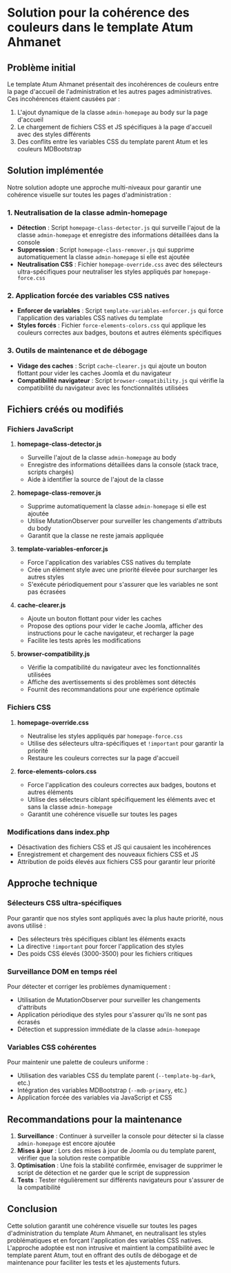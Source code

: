 # Solution pour la cohérence des couleurs dans le template Atum Ahmanet

## Problème initial

Le template Atum Ahmanet présentait des incohérences de couleurs entre la page d'accueil de l'administration et les autres pages administratives. Ces incohérences étaient causées par :

1. L'ajout dynamique de la classe `admin-homepage` au body sur la page d'accueil
2. Le chargement de fichiers CSS et JS spécifiques à la page d'accueil avec des styles différents
3. Des conflits entre les variables CSS du template parent Atum et les couleurs MDBootstrap

## Solution implémentée

Notre solution adopte une approche multi-niveaux pour garantir une cohérence visuelle sur toutes les pages d'administration :

### 1. Neutralisation de la classe admin-homepage

- **Détection** : Script `homepage-class-detector.js` qui surveille l'ajout de la classe `admin-homepage` et enregistre des informations détaillées dans la console
- **Suppression** : Script `homepage-class-remover.js` qui supprime automatiquement la classe `admin-homepage` si elle est ajoutée
- **Neutralisation CSS** : Fichier `homepage-override.css` avec des sélecteurs ultra-spécifiques pour neutraliser les styles appliqués par `homepage-force.css`

### 2. Application forcée des variables CSS natives

- **Enforcer de variables** : Script `template-variables-enforcer.js` qui force l'application des variables CSS natives du template
- **Styles forcés** : Fichier `force-elements-colors.css` qui applique les couleurs correctes aux badges, boutons et autres éléments spécifiques

### 3. Outils de maintenance et de débogage

- **Vidage des caches** : Script `cache-clearer.js` qui ajoute un bouton flottant pour vider les caches Joomla et du navigateur
- **Compatibilité navigateur** : Script `browser-compatibility.js` qui vérifie la compatibilité du navigateur avec les fonctionnalités utilisées

## Fichiers créés ou modifiés

### Fichiers JavaScript

1. **homepage-class-detector.js**
   - Surveille l'ajout de la classe `admin-homepage` au body
   - Enregistre des informations détaillées dans la console (stack trace, scripts chargés)
   - Aide à identifier la source de l'ajout de la classe

2. **homepage-class-remover.js**
   - Supprime automatiquement la classe `admin-homepage` si elle est ajoutée
   - Utilise MutationObserver pour surveiller les changements d'attributs du body
   - Garantit que la classe ne reste jamais appliquée

3. **template-variables-enforcer.js**
   - Force l'application des variables CSS natives du template
   - Crée un élément style avec une priorité élevée pour surcharger les autres styles
   - S'exécute périodiquement pour s'assurer que les variables ne sont pas écrasées

4. **cache-clearer.js**
   - Ajoute un bouton flottant pour vider les caches
   - Propose des options pour vider le cache Joomla, afficher des instructions pour le cache navigateur, et recharger la page
   - Facilite les tests après les modifications

5. **browser-compatibility.js**
   - Vérifie la compatibilité du navigateur avec les fonctionnalités utilisées
   - Affiche des avertissements si des problèmes sont détectés
   - Fournit des recommandations pour une expérience optimale

### Fichiers CSS

1. **homepage-override.css**
   - Neutralise les styles appliqués par `homepage-force.css`
   - Utilise des sélecteurs ultra-spécifiques et `!important` pour garantir la priorité
   - Restaure les couleurs correctes sur la page d'accueil

2. **force-elements-colors.css**
   - Force l'application des couleurs correctes aux badges, boutons et autres éléments
   - Utilise des sélecteurs ciblant spécifiquement les éléments avec et sans la classe `admin-homepage`
   - Garantit une cohérence visuelle sur toutes les pages

### Modifications dans index.php

- Désactivation des fichiers CSS et JS qui causaient les incohérences
- Enregistrement et chargement des nouveaux fichiers CSS et JS
- Attribution de poids élevés aux fichiers CSS pour garantir leur priorité

## Approche technique

### Sélecteurs CSS ultra-spécifiques

Pour garantir que nos styles sont appliqués avec la plus haute priorité, nous avons utilisé :
- Des sélecteurs très spécifiques ciblant les éléments exacts
- La directive `!important` pour forcer l'application des styles
- Des poids CSS élevés (3000-3500) pour les fichiers critiques

### Surveillance DOM en temps réel

Pour détecter et corriger les problèmes dynamiquement :
- Utilisation de MutationObserver pour surveiller les changements d'attributs
- Application périodique des styles pour s'assurer qu'ils ne sont pas écrasés
- Détection et suppression immédiate de la classe `admin-homepage`

### Variables CSS cohérentes

Pour maintenir une palette de couleurs uniforme :
- Utilisation des variables CSS du template parent (`--template-bg-dark`, etc.)
- Intégration des variables MDBootstrap (`--mdb-primary`, etc.)
- Application forcée des variables via JavaScript et CSS

## Recommandations pour la maintenance

1. **Surveillance** : Continuer à surveiller la console pour détecter si la classe `admin-homepage` est encore ajoutée
2. **Mises à jour** : Lors des mises à jour de Joomla ou du template parent, vérifier que la solution reste compatible
3. **Optimisation** : Une fois la stabilité confirmée, envisager de supprimer le script de détection et ne garder que le script de suppression
4. **Tests** : Tester régulièrement sur différents navigateurs pour s'assurer de la compatibilité

## Conclusion

Cette solution garantit une cohérence visuelle sur toutes les pages d'administration du template Atum Ahmanet, en neutralisant les styles problématiques et en forçant l'application des variables CSS natives. L'approche adoptée est non intrusive et maintient la compatibilité avec le template parent Atum, tout en offrant des outils de débogage et de maintenance pour faciliter les tests et les ajustements futurs.
